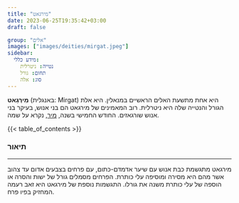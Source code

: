 ```yaml
---
title: "מירגאט"
date: 2023-06-25T19:35:42+03:00
draft: false

group: "אלים"
images: ["images/deities/mirgat.jpeg"]
sidebar:
  מידע כללי:
    נטייה: ניטרלית
    תחום: גורל
    סוג: אלה
---
```


**מִירְגַאט** (באנגלית: Mirgat) היא אחת מתשעת האלים הראשיים במנאלין. היא אלת הגורל והנטייה שלה היא ניטרלית. רוב המאמינים של מירגאט הם בני אנוש, בעיקר בני אנוש שורגאזים. החודש החמישי בשנה, [מיר](../../history/calender/mir), נקרא על שמה.

{{< table_of_contents >}}

### תיאור

---

מירגאט מתגשמת כבת אנוש עם שיער אדמדם-כתום, עם פרחים בצבעים אדום עד צהוב אשר מהם היא מסירה ומוסיפה עלי כותרת. הפרחים מסמלים גורל של ישות והסרה או הוספה של עלי כותרת משנה את גורלו.
התגשמות נוספת של מירגאט היא זאב רעמה המחזיק בפיו פרח.
